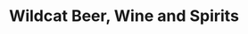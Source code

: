 ---
title: "Wildcat Beer, Wine and Spirits"
url: /somerset/wildcat-beer-wine-and-spirits/
shop: Spirituosen
---